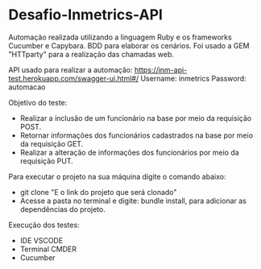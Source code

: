 # Desafio-Inmetrics-API

Automação realizada utilizando a linguagem Ruby e os frameworks Cucumber e Capybara. BDD para elaborar os cenários.
Foi usado a GEM "HTTparty" para a realização das chamadas web. 

API usado para realizar a automação: https://inm-api-test.herokuapp.com/swagger-ui.html#/
Username: inmetrics
Password: automacao

Objetivo do teste:
 - Realizar  a inclusão de um funcionário na base por meio da requisição POST.
 - Retornar informações dos funcionários cadastrados na base por meio da requisição GET.
 - Realizar a alteração de informações dos funcionários por meio da requisição PUT.

Para executar o projeto na sua máquina digite o comando abaixo:
 - git clone "E o link do projeto que será clonado"
 - Acesse a pasta no terminal e digite: bundle install, para adicionar as dependências do projeto.

Execução dos testes:

 - IDE VSCODE
 - Terminal CMDER 
 - Cucumber 
